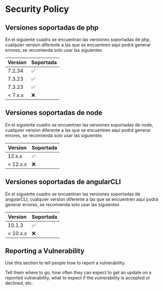 # Security Policy

## Versiones soportadas de php

En el siguiente cuadro se encuentran las versiones soportadas de php, cualquier version diferente a las que se encuentren
aqui podrá generar errores, se recomienda solo usar las siguientes

| Version | Soportada          |
| ------- | ------------------ |
| 7.2.34  | :white_check_mark: |
| 7.3.23  | :white_check_mark: |
| 7.3.23  | :white_check_mark: |
| < 7.x.x | :x:                |


## Versiones soportadas de node

En el siguiente cuadro se encuentran las versiones soportadas de node, cualquier version diferente a las que se encuentren
aqui podrá generar errores, se recomienda solo usar las siguientes

| Version  | Soportada          |
| -------  | ------------------ |
| 12.x.x   | :white_check_mark: |
| < 12.x.x | :x:                |


## Versiones soportadas de angularCLI

En el siguiente cuadro se encuentran las versiones soportadas de angularCLI, cualquier version diferente a las que se encuentren
aqui podrá generar errores, se recomienda solo usar las siguientes

| Version  | Soportada          |
| -------  | ------------------ |
| 10.1.3   | :white_check_mark: |
| < 10.x.x | :x:                |

## Reporting a Vulnerability

Use this section to tell people how to report a vulnerability.

Tell them where to go, how often they can expect to get an update on a
reported vulnerability, what to expect if the vulnerability is accepted or
declined, etc.
